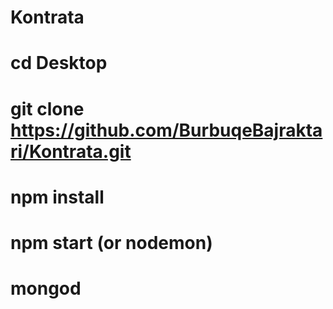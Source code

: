 # Kontrata
# cd Desktop
# git clone https://github.com/BurbuqeBajraktari/Kontrata.git
# npm install
# npm start (or nodemon)
# mongod
